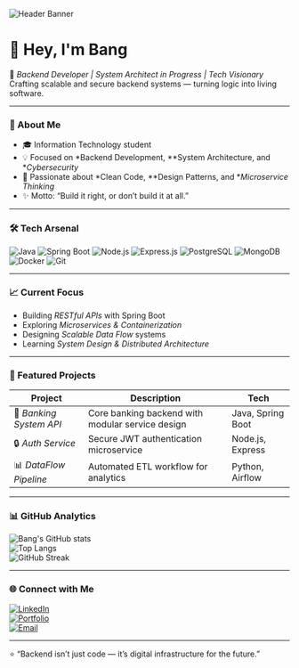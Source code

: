 ![Header Banner](./banner.png)

# 👋 Hey, I'm Bang

🚀 *Backend Developer | System Architect in Progress | Tech Visionary*  
Crafting scalable and secure backend systems — turning logic into living software.

---

### 🧩 About Me
- 🎓 Information Technology student  
- 💡 Focused on *Backend Development, **System Architecture, and **Cybersecurity*  
- 🧠 Passionate about *Clean Code, **Design Patterns, and **Microservice Thinking*  
- ✨ Motto: “Build it right, or don’t build it at all.”

---

### 🛠 Tech Arsenal

![Java](https://img.shields.io/badge/Java-%23ED8B00.svg?style=for-the-badge&logo=openjdk&logoColor=white)
![Spring Boot](https://img.shields.io/badge/Spring%20Boot-%236DB33F.svg?style=for-the-badge&logo=springboot&logoColor=white)
![Node.js](https://img.shields.io/badge/Node.js-%23339933.svg?style=for-the-badge&logo=node.js&logoColor=white)
![Express.js](https://img.shields.io/badge/Express.js-%23000000.svg?style=for-the-badge&logo=express&logoColor=white)
![PostgreSQL](https://img.shields.io/badge/PostgreSQL-%23336791.svg?style=for-the-badge&logo=postgresql&logoColor=white)
![MongoDB](https://img.shields.io/badge/MongoDB-%2347A248.svg?style=for-the-badge&logo=mongodb&logoColor=white)
![Docker](https://img.shields.io/badge/Docker-%232496ED.svg?style=for-the-badge&logo=docker&logoColor=white)
![Git](https://img.shields.io/badge/Git-%23F05033.svg?style=for-the-badge&logo=git&logoColor=white)

---

### 📈 Current Focus
- Building *RESTful APIs* with Spring Boot  
- Exploring *Microservices & Containerization*  
- Designing *Scalable Data Flow* systems  
- Learning *System Design & Distributed Architecture*

---

### 🧱 Featured Projects
| Project | Description | Tech |
|----------|--------------|------|
| 🏦 *Banking System API* | Core banking backend with modular service design | Java, Spring Boot |
| 🔒 *Auth Service* | Secure JWT authentication microservice | Node.js, Express |
| 📊 *DataFlow Pipeline* | Automated ETL workflow for analytics | Python, Airflow |

---

### 📊 GitHub Analytics

![Bang's GitHub stats](https://github-readme-stats.vercel.app/api?username=bangdev&show_icons=true&theme=transparent&hide_border=true)  
![Top Langs](https://github-readme-stats.vercel.app/api/top-langs/?username=bangdev&layout=compact&theme=transparent&hide_border=true)  
![GitHub Streak](https://github-readme-streak-stats.herokuapp.com/?user=bangdev&theme=transparent&hide_border=true)

---

### 🌐 Connect with Me
[![LinkedIn](https://img.shields.io/badge/LinkedIn-blue?logo=linkedin&logoColor=white&style=for-the-badge)](https://linkedin.com/in/your-link)  
[![Portfolio](https://img.shields.io/badge/Portfolio-000?logo=vercel&logoColor=white&style=for-the-badge)](https://your-portfolio.vercel.app)  
[![Email](https://img.shields.io/badge/Email-D14836?logo=gmail&logoColor=white&style=for-the-badge)](mailto:yourname@gmail.com)

---

⭐ “Backend isn’t just code — it’s digital infrastructure for the future.”
